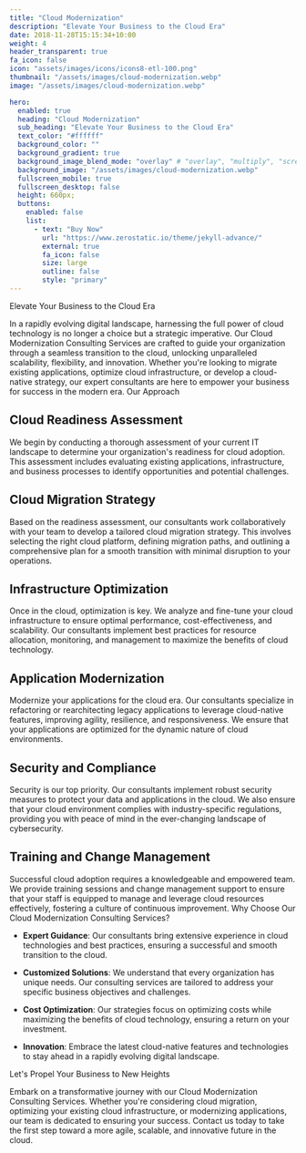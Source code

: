 ```yaml
---
title: "Cloud Modernization"
description: "Elevate Your Business to the Cloud Era"
date: 2018-11-28T15:15:34+10:00
weight: 4
header_transparent: true
fa_icon: false
icon: "assets/images/icons/icons8-etl-100.png"
thumbnail: "/assets/images/cloud-modernization.webp"
image: "/assets/images/cloud-modernization.webp"

hero:
  enabled: true
  heading: "Cloud Modernization"
  sub_heading: "Elevate Your Business to the Cloud Era"
  text_color: "#ffffff"
  background_color: ""
  background_gradient: true
  background_image_blend_mode: "overlay" # "overlay", "multiply", "screen"
  background_image: "/assets/images/cloud-modernization.webp"
  fullscreen_mobile: true
  fullscreen_desktop: false
  height: 660px;
  buttons:
    enabled: false
    list:
      - text: "Buy Now"
        url: "https://www.zerostatic.io/theme/jekyll-advance/"
        external: true
        fa_icon: false
        size: large
        outline: false
        style: "primary"
---
```


Elevate Your Business to the Cloud Era

In a rapidly evolving digital landscape, harnessing the full power of cloud technology is no longer a choice but a strategic imperative. Our Cloud Modernization Consulting Services are crafted to guide your organization through a seamless transition to the cloud, unlocking unparalleled scalability, flexibility, and innovation. Whether you're looking to migrate existing applications, optimize cloud infrastructure, or develop a cloud-native strategy, our expert consultants are here to empower your business for success in the modern era.
Our Approach

## Cloud Readiness Assessment

We begin by conducting a thorough assessment of your current IT landscape to determine your organization's readiness for cloud adoption. This assessment includes evaluating existing applications, infrastructure, and business processes to identify opportunities and potential challenges.

## Cloud Migration Strategy

Based on the readiness assessment, our consultants work collaboratively with your team to develop a tailored cloud migration strategy. This involves selecting the right cloud platform, defining migration paths, and outlining a comprehensive plan for a smooth transition with minimal disruption to your operations.

## Infrastructure Optimization

Once in the cloud, optimization is key. We analyze and fine-tune your cloud infrastructure to ensure optimal performance, cost-effectiveness, and scalability. Our consultants implement best practices for resource allocation, monitoring, and management to maximize the benefits of cloud technology.

## Application Modernization

Modernize your applications for the cloud era. Our consultants specialize in refactoring or rearchitecting legacy applications to leverage cloud-native features, improving agility, resilience, and responsiveness. We ensure that your applications are optimized for the dynamic nature of cloud environments.

## Security and Compliance

Security is our top priority. Our consultants implement robust security measures to protect your data and applications in the cloud. We also ensure that your cloud environment complies with industry-specific regulations, providing you with peace of mind in the ever-changing landscape of cybersecurity.

## Training and Change Management

Successful cloud adoption requires a knowledgeable and empowered team. We provide training sessions and change management support to ensure that your staff is equipped to manage and leverage cloud resources effectively, fostering a culture of continuous improvement.
Why Choose Our Cloud Modernization Consulting Services?

- **Expert Guidance**: Our consultants bring extensive experience in cloud technologies and best practices, ensuring a successful and smooth transition to the cloud.

- **Customized Solutions**: We understand that every organization has unique needs. Our consulting services are tailored to address your specific business objectives and challenges.

- **Cost Optimization**: Our strategies focus on optimizing costs while maximizing the benefits of cloud technology, ensuring a return on your investment.

- **Innovation**: Embrace the latest cloud-native features and technologies to stay ahead in a rapidly evolving digital landscape.

Let's Propel Your Business to New Heights

Embark on a transformative journey with our Cloud Modernization Consulting Services. Whether you're considering cloud migration, optimizing your existing cloud infrastructure, or modernizing applications, our team is dedicated to ensuring your success. Contact us today to take the first step toward a more agile, scalable, and innovative future in the cloud.